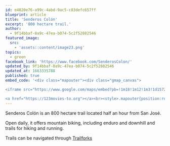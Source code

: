 ```yaml
---
id: e4020e76-a99c-4abd-9ac5-c83defc657ff
blueprint: article
title: 'Senderos Colón'
excerpt: '800 hectare trail.'
author:
  - 9f14bbaf-8a9c-47ea-b074-5c2f52882546
featured_image:
  src:
    - 'assets::content/image23.png'
topics:
  - green
facebook_link: 'https://www.facebook.com/SenderosColon/'
updated_by: 9f14bbaf-8a9c-47ea-b074-5c2f52882546
updated_at: 1663335788
published: true
embed_code: '<div class="mapouter"><div class="gmap_canvas">

<iframe src="https://www.google.com/maps/embed?pb=!1m18!1m12!1m3!1d15721.432561738637!2d-84.2567395161067!3d9.904099987225178!2m3!1f0!2f0!3f0!3m2!1i1024!2i768!4f13.1!3m3!1m2!1s0x8fa0ff0cc4fd1f1f%3A0x80da004773086e88!2sSenderos%20Col%C3%B3n!5e0!3m2!1ses!2sus!4v1663954833128!5m2!1ses!2sus" width="400" height="300" style="border:0;" allowfullscreen="" loading="lazy" referrerpolicy="no-referrer-when-downgrade"></iframe>

<a href="https://123movies-to.org"></a><br><style>.mapouter{position:relative;text-align:right;height:500px;width:1200px;}</style><style>.gmap_canvas {overflow:hidden;background:none!important;height:500px;width:1200px;}</style></div></div>'
---
```

Senderos Colón is an 800 hectare trail located half an hour from San José. 

Open daily, it offers mountain biking, including enduro and downhill and trails for hiking and running. 

Trails can be navigated through [Trailforks](https://www.trailforks.com/region/los-senderos-de-colon/?fbclid=IwAR36fKp_HyDPC_Xw5QR_IMIVv61GnjpMKl3Vb9ZKsks6AIl2T0lm5ZcUABA)
